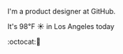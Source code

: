 I'm a product designer at GitHub.

It's 98&#8457; &#9728; in Los Angeles today

:octocat::tropical_drink: